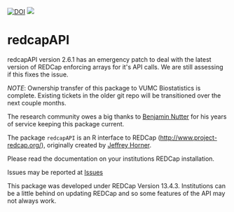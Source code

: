 

[![DOI](https://zenodo.org/badge/doi/10.5281/zenodo.11826.png)](http://dx.doi.org/10.5281/zenodo.11826)
![](http://cranlogs.r-pkg.org/badges/grand-total/redcapAPI)

redcapAPI
======

redcapAPI version 2.6.1 has an emergency patch to deal with the latest version of REDCap enforcing arrays for it's API calls. We are still assessing if this fixes the issue.

*NOTE*: Ownership transfer of this package to VUMC Biostatistics is complete.
Existing tickets in the older git repo will be transitioned over the next couple months.

The research community owes a big thanks to [Benjamin Nutter](https://github.com/nutterb/redcapAPI)
for his years of service keeping this package current.

The package `redcapAPI` is an R interface to REDCap (http://www.project-redcap.org/), originally created by [Jeffrey Horner](https://github.com/jeffreyhorner).

Please read the documentation on your institutions REDCap installation.

Issues may be reported at [Issues](https://github.com/vubiostat/redcapAPI/issues)

This package was developed under REDCap Version 13.4.3. Institutions can be a little behind on updating REDCap and so some features of the API may not always work.

